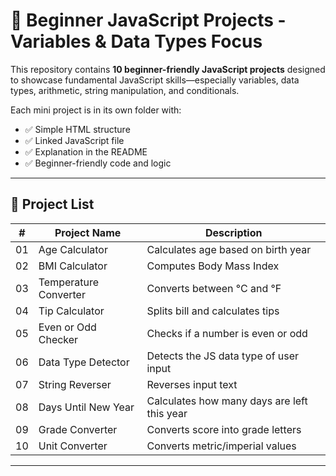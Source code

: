 # 🧠 Beginner JavaScript Projects - Variables & Data Types Focus

This repository contains **10 beginner-friendly JavaScript projects** designed to showcase fundamental JavaScript skills—especially variables, data types, arithmetic, string manipulation, and conditionals.

Each mini project is in its own folder with:
- ✅ Simple HTML structure
- ✅ Linked JavaScript file
- ✅ Explanation in the README
- ✅ Beginner-friendly code and logic

---

## 📘 Project List

| # | Project Name                     | Description                                 |
|---|----------------------------------|---------------------------------------------|
| 01| Age Calculator                   | Calculates age based on birth year          |
| 02| BMI Calculator                   | Computes Body Mass Index                    |
| 03| Temperature Converter            | Converts between °C and °F                  |
| 04| Tip Calculator                   | Splits bill and calculates tips             |
| 05| Even or Odd Checker              | Checks if a number is even or odd           |
| 06| Data Type Detector               | Detects the JS data type of user input      |
| 07| String Reverser                  | Reverses input text                         |
| 08| Days Until New Year              | Calculates how many days are left this year |
| 09| Grade Converter                  | Converts score into grade letters           |
| 10| Unit Converter                   | Converts metric/imperial values             |

---
